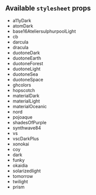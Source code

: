 ## Available `stylesheet` props 
* a11yDark
* atomDark
* base16AteliersulphurpoolLight
* cb
* darcula
* dracula
* duotoneDark
* duotoneEarth
* duotoneForest
* duotoneLight
* duotoneSea
* duotoneSpace
* ghcolors
* hopscotch
* materialDark
* materialLight
* materialOceanic
* nord
* pojoaque
* shadesOfPurple
* synthwave84
* vs
* vscDarkPlus
* xonokai
* coy
* dark
* funky
* okaidia
* solarizedlight
* tomorrow
* twilight
* prism